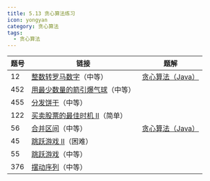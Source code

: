 ```yaml
---
title: 5.13 贪心算法练习
icon: yongyan
category: 贪心算法
tags:
  - 贪心算法
---
```




| 题号 | 链接                                                                                                          | 题解                                                                                                                  |
| ---- | ------------------------------------------------------------------------------------------------------------- | --------------------------------------------------------------------------------------------------------------------- |
| 12   | [整数转罗马数字](https://leetcode-cn.com/problems/integer-to-roman/)（中等）                                  | [贪心算法（Java）](https://leetcode-cn.com/problems/integer-to-roman/solution/tan-xin-suan-fa-by-liweiwei1419/)       |
| 452  | [用最少数量的箭引爆气球](https://leetcode-cn.com/problems/minimum-number-of-arrows-to-burst-balloons)（中等） |                                                                                                                       |
| 455  | [分发饼干](https://leetcode-cn.com/problems/assign-cookies)（中等）                                           |                                                                                                                       |
| 122  | [买卖股票的最佳时机 II](https://leetcode-cn.com/problems/best-time-to-buy-and-sell-stock-ii)（简单）          |                                                                                                                       |
| 56   | [合并区间](https://leetcode-cn.com/problems/merge-intervals/)（中等）                                         | [贪心算法（Java）](https://leetcode-cn.com/problems/merge-intervals/solution/tan-xin-suan-fa-java-by-liweiwei1419-3/) |
| 45   | [跳跃游戏 II](https://leetcode-cn.com/problems/jump-game-ii/)（困难）                                         |                                                                                                                       |
| 55   | [跳跃游戏](https://leetcode-cn.com/problems/jump-game/)（中等）                                               |                                                                                                                       |
| 376  | [摆动序列](https://leetcode-cn.com/problems/wiggle-subsequence/)（中等）                                      |                                                                                                                       |
